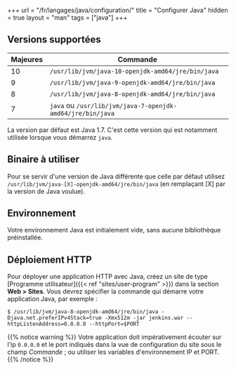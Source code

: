 +++
url = "/fr/langages/java/configuration/"
title = "Configurer Java"
hidden = true
layout = "man"
tags = ["java"]
+++

## Versions supportées

| Majeures | Commande                                                    |
|----------|-------------------------------------------------------------|
| 10       | `/usr/lib/jvm/java-10-openjdk-amd64/jre/bin/java`           |
| 9        | `/usr/lib/jvm/java-9-openjdk-amd64/jre/bin/java`            |
| 8        | `/usr/lib/jvm/java-8-openjdk-amd64/jre/bin/java`            |
| 7        |  `java` ou `/usr/lib/jvm/java-7-openjdk-amd64/jre/bin/java` |

La version par défaut est Java 1.7. C'est cette version qui est notamment utilisée lorsque vous démarrez `java`.

## Binaire à utiliser

Pour se servir d'une version de Java différente que celle par défaut utilisez `/usr/lib/jvm/java-[X]-openjdk-amd64/jre/bin/java` (en remplaçant [X] par la version de Java voulue).

## Environnement

Votre environnement Java est initialement vide, sans aucune bibliothèque préinstallée.

## Déploiement HTTP

Pour déployer une application HTTP avec Java, créez un site de type [Programme utilisateur]({{< ref "sites/user-program" >}}) dans la section **Web > Sites**. Vous devrez spécifier la commande qui démarre votre application Java, par exemple :

```
$ /usr/lib/jvm/java-8-openjdk-amd64/jre/bin/java -Djava.net.preferIPv4Stack=true -Xmx512m -jar jenkins.war --httpListenAddress=0.0.0.0 --httpPort=$PORT
```

{{% notice warning %}}
Votre application doit impérativement écouter sur l'ip `0.0.0.0` et le port indiqués dans la vue de configuration du site sous le champ *Commande* ; ou utiliser les variables d'environnement IP et PORT.
{{% /notice %}}
